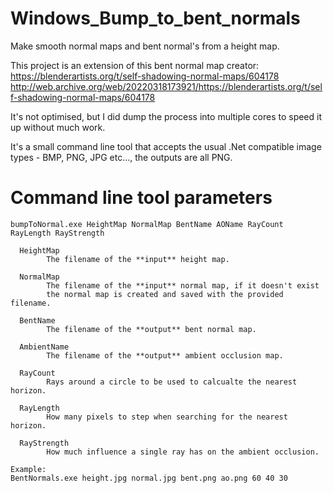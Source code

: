 # Windows_Bump_to_bent_normals
Make smooth normal maps and bent normal's from a height map.

This project is an extension of this bent normal map creator:
https://blenderartists.org/t/self-shadowing-normal-maps/604178
http://web.archive.org/web/20220318173921/https://blenderartists.org/t/self-shadowing-normal-maps/604178

It's not optimised, but I did dump the process into multiple cores to speed it up without much work.

It's a small command line tool that accepts the usual .Net compatible image types - BMP, PNG, JPG etc..., the outputs are all PNG.


# Command line tool parameters
    bumpToNormal.exe HeightMap NormalMap BentName AOName RayCount RayLength RayStrength

      HeightMap
            The filename of the **input** height map.

      NormalMap
            The filename of the **input** normal map, if it doesn't exist
            the normal map is created and saved with the provided filename.

      BentName
            The filename of the **output** bent normal map.

      AmbientName
            The filename of the **output** ambient occlusion map.

      RayCount
            Rays around a circle to be used to calcualte the nearest horizon.

      RayLength
            How many pixels to step when searching for the nearest horizon.

      RayStrength
            How much influence a single ray has on the ambient occlusion.

    Example:
    BentNormals.exe height.jpg normal.jpg bent.png ao.png 60 40 30
